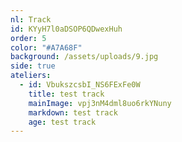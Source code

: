 ```yaml
---
nl: Track
id: KYyH7l0aDSOP6QDwexHuh
order: 5
color: "#A7A68F"
background: /assets/uploads/9.jpg
side: true
ateliers:
  - id: VbukszcsbI_NS6FExFe0W
    title: test track
    mainImage: vpj3nM4dml8uo6rkYNuny
    markdown: test track
    age: test track
---
```

